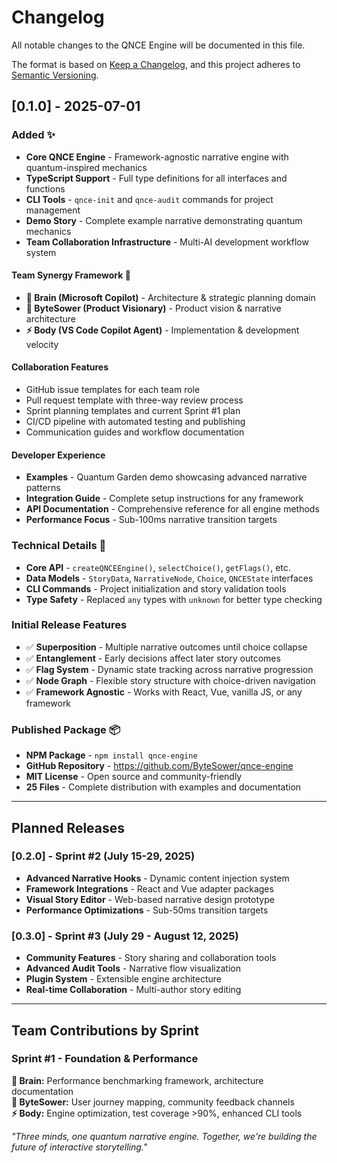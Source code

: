 # Changelog

All notable changes to the QNCE Engine will be documented in this file.

The format is based on [Keep a Changelog](https://keepachangelog.com/en/1.0.0/),
and this project adheres to [Semantic Versioning](https://semver.org/spec/v2.0.0.html).

## [0.1.0] - 2025-07-01

### Added ✨
- **Core QNCE Engine** - Framework-agnostic narrative engine with quantum-inspired mechanics
- **TypeScript Support** - Full type definitions for all interfaces and functions
- **CLI Tools** - `qnce-init` and `qnce-audit` commands for project management
- **Demo Story** - Complete example narrative demonstrating quantum mechanics
- **Team Collaboration Infrastructure** - Multi-AI development workflow system

#### Team Synergy Framework 🤝
- **🧠 Brain (Microsoft Copilot)** - Architecture & strategic planning domain
- **🎯 ByteSower (Product Visionary)** - Product vision & narrative architecture
- **⚡ Body (VS Code Copilot Agent)** - Implementation & development velocity

#### Collaboration Features
- GitHub issue templates for each team role
- Pull request template with three-way review process
- Sprint planning templates and current Sprint #1 plan
- CI/CD pipeline with automated testing and publishing
- Communication guides and workflow documentation

#### Developer Experience
- **Examples** - Quantum Garden demo showcasing advanced narrative patterns
- **Integration Guide** - Complete setup instructions for any framework
- **API Documentation** - Comprehensive reference for all engine methods
- **Performance Focus** - Sub-100ms narrative transition targets

### Technical Details 🔧
- **Core API** - `createQNCEEngine()`, `selectChoice()`, `getFlags()`, etc.
- **Data Models** - `StoryData`, `NarrativeNode`, `Choice`, `QNCEState` interfaces
- **CLI Commands** - Project initialization and story validation tools
- **Type Safety** - Replaced `any` types with `unknown` for better type checking

### Initial Release Features
- ✅ **Superposition** - Multiple narrative outcomes until choice collapse
- ✅ **Entanglement** - Early decisions affect later story outcomes  
- ✅ **Flag System** - Dynamic state tracking across narrative progression
- ✅ **Node Graph** - Flexible story structure with choice-driven navigation
- ✅ **Framework Agnostic** - Works with React, Vue, vanilla JS, or any framework

### Published Package 📦
- **NPM Package** - `npm install qnce-engine`
- **GitHub Repository** - https://github.com/ByteSower/qnce-engine
- **MIT License** - Open source and community-friendly
- **25 Files** - Complete distribution with examples and documentation

---

## Planned Releases

### [0.2.0] - Sprint #2 (July 15-29, 2025)
- **Advanced Narrative Hooks** - Dynamic content injection system
- **Framework Integrations** - React and Vue adapter packages
- **Visual Story Editor** - Web-based narrative design prototype
- **Performance Optimizations** - Sub-50ms transition targets

### [0.3.0] - Sprint #3 (July 29 - August 12, 2025)  
- **Community Features** - Story sharing and collaboration tools
- **Advanced Audit Tools** - Narrative flow visualization
- **Plugin System** - Extensible engine architecture
- **Real-time Collaboration** - Multi-author story editing

---

## Team Contributions by Sprint

### Sprint #1 - Foundation & Performance
**🧠 Brain:** Performance benchmarking framework, architecture documentation  
**🎯 ByteSower:** User journey mapping, community feedback channels  
**⚡ Body:** Engine optimization, test coverage >90%, enhanced CLI tools

*"Three minds, one quantum narrative engine. Together, we're building the future of interactive storytelling."*
